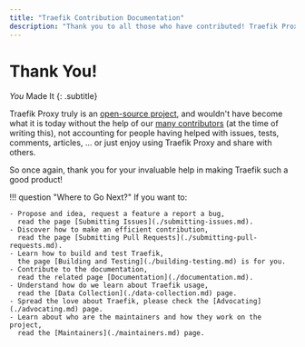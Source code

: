 ```yaml
---
title: "Traefik Contribution Documentation"
description: "Thank you to all those who have contributed! Traefik Proxy is an open-source project that thrives with the support of our passionate community."
---
```


# Thank You!

_You_ Made It
{: .subtitle}

Traefik Proxy truly is an [open-source project](https://github.com/traefik/traefik/),
and wouldn't have become what it is today without the help of our [many contributors](https://github.com/traefik/traefik/graphs/contributors) (at the time of writing this),
not accounting for people having helped with issues, tests, comments, articles, ... or just enjoy using Traefik Proxy and share with others.

So once again, thank you for your invaluable help in making Traefik such a good product!

!!! question "Where to Go Next?"
    If you want to:

    - Propose and idea, request a feature a report a bug,
      read the page [Submitting Issues](./submitting-issues.md).
    - Discover how to make an efficient contribution,
      read the page [Submitting Pull Requests](./submitting-pull-requests.md).
    - Learn how to build and test Traefik,
      the page [Building and Testing](./building-testing.md) is for you.
    - Contribute to the documentation,
      read the related page [Documentation](./documentation.md).
    - Understand how do we learn about Traefik usage,
      read the [Data Collection](./data-collection.md) page.
    - Spread the love about Traefik, please check the [Advocating](./advocating.md) page.
    - Learn about who are the maintainers and how they work on the project,
      read the [Maintainers](./maintainers.md) page.
